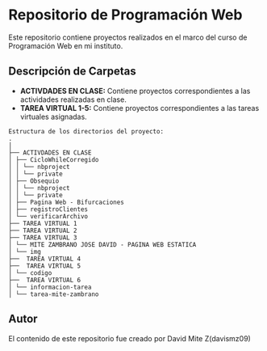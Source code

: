 # Repositorio de Programación Web

Este repositorio contiene proyectos realizados en el marco del curso de Programación Web en mi instituto.

## Descripción de Carpetas

- **ACTIVDADES EN CLASE:** Contiene proyectos correspondientes a las actividades realizadas en clase.
- **TAREA VIRTUAL 1-5:** Contiene proyectos correspondientes a las tareas virtuales asignadas.

```
Estructura de los directorios del proyecto:
.
│
├── ACTIVDADES EN CLASE
│ ├── CicloWhileCorregido
│ │ └── nbproject
│ │ └── private
│ ├── Obsequio
│ │ └── nbproject
│ │ └── private
│ ├── Pagina Web - Bifurcaciones
│ ├── registroClientes
│ └── verificarArchivo
├── TAREA VIRTUAL 1
├── TAREA VIRTUAL 2
├── TAREA VIRTUAL 3
│ └── MITE ZAMBRANO JOSE DAVID - PAGINA WEB ESTATICA
│ └── img
├──  TAREA VIRTUAL 4
├──  TAREA VIRTUAL 5
│ └── codigo
├──  TAREA VIRTUAL 6
│ └── informacion-tarea
│ └── tarea-mite-zambrano 

```

## Autor

El contenido de este repositorio fue creado por David Mite Z(davismz09)
